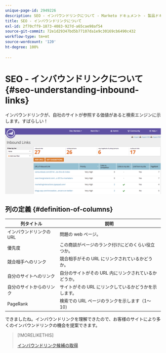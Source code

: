 ```yaml
---
unique-page-id: 2949226
description: SEO - インバウンドリンクについて - Marketo ドキュメント - 製品ドキュメント
title: SEO - インバウンドリンクについて
exl-id: 2f70cff9-1873-4083-927d-a65cae98af54
source-git-commit: 72e1d29347bd5b77107da1e9c30169cb6490c432
workflow-type: tm+mt
source-wordcount: '120'
ht-degree: 100%

---
```


# SEO - インバウンドリンクについて {#seo-understanding-inbound-links}

インバウンドリンクが、自社のサイトが参照する価値があると検索エンジンに示します。すばらしい！

![](assets/image2014-9-18-13-3a18-3a10.png)

## 列の定義 {#definition-of-columns}

| 列タイトル | 説明 |
|---|---|
| インバウンドリンクの URL | 問題の web ページ。 |
| 優先度 | この商談がページのランク付けにどのくらい役立つか。 |
| 競合相手へのリンク | 競合相手がその URL にリンクされているかどうか。 |
| 自分のサイトへのリンク | 自分のサイトがその URL 内にリンクされているかどうか。 |
| 自分のサイトからのリンク | サイトがその URL にリンクしているかどうかを示します。 |
| PageRank | 検索での URL ページのランクを示します（1～10） |

できましたね。インバウンドリンクを理解できたので、お客様のサイトにより多くのインバウンドリンクの機会を提案できます。

>[!MORELIKETHIS]
>
>[インバウンドリンク候補の取得](/help/marketo/product-docs/additional-apps/seo/inbound-links/seo-get-inbound-link-suggestions.md)

